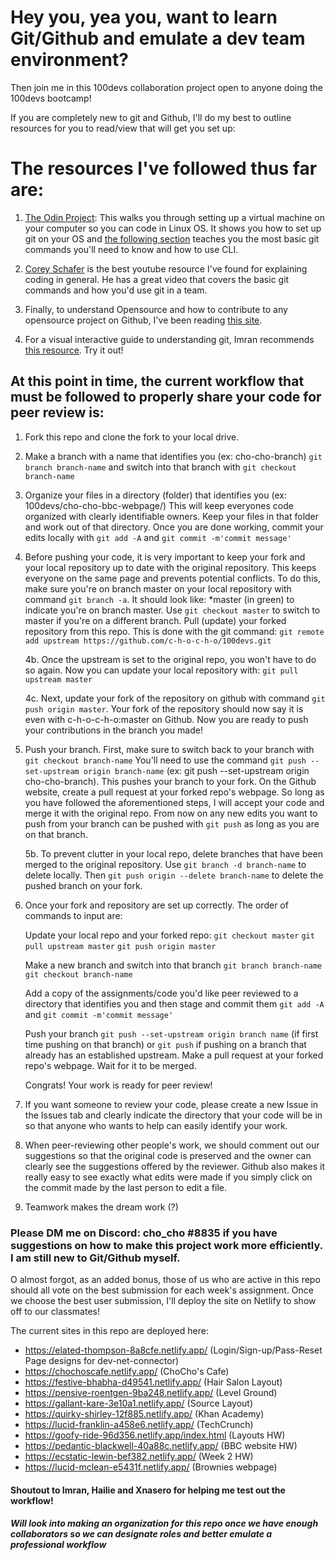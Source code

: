 # Hey you, yea you, want to learn Git/Github and emulate a dev team environment?

Then join me in this 100devs collaboration project open to anyone doing the 100devs bootcamp!

If you are completely new to git and Github, I'll do my best to outline resources for you to read/view that will get you set up:

# The resources I've followed thus far are:

1. [The Odin Project](https://www.theodinproject.com/courses/foundations/lessons/installation-overview): 
This walks you through setting up a virtual machine on your computer so you can code in Linux OS. It shows you how to set up git on your OS and [the following section](https://www.theodinproject.com/courses/foundations/lessons/introduction-to-git) teaches you the most basic git commands you'll need to know and how to use CLI. 

2. [Corey Schafer](https://www.youtube.com/watch?v=HVsySz-h9r4) is the best youtube resource I've found for explaining coding in general. He has a great video that covers the basic git commands and how you'd use git in a team.

3. Finally, to understand Opensource and how to contribute to any opensource project on Github, I've been reading [this site](https://www.digitalocean.com/community/tutorial_series/an-introduction-to-open-source).

4. For a visual interactive guide to understanding git, Imran recommends [this resource](https://learngitbranching.js.org/). Try it out!

## At this point in time, the current workflow that must be followed to properly share your code for peer review is:

1. Fork this repo and clone the fork to your local drive. 

2. Make a branch with a name that identifies you (ex: cho-cho-branch) `git branch branch-name` and switch into that branch with `git checkout branch-name`

3. Organize your files in a directory (folder) that identifies you (ex: 100devs/cho-cho-bbc-webpage/) This will keep everyones code organized with clearly identifiable owners. Keep your files in that folder and work out of that directory. Once you are done working, commit your edits locally with `git add -A` and `git commit -m'commit message'`

4. Before pushing your code, it is very important to keep your fork and your local repository up to date with the original repository. This keeps everyone on the same page and prevents potential conflicts. To do this, make sure you're on branch master on your local repository with command `git branch -a`. It should look like: *master (in green) to indicate you're on branch master. Use `git checkout master` to switch to master if you're on a different branch. Pull (update) your forked repository from this repo. This is done with the git command: `git remote add upstream https://github.com/c-h-o-c-h-o/100devs.git`  

    4b. 
    Once the upstream is set to the original repo, you won't have to do so again. Now you can update your local repository with: `git pull upstream master`  

    4c.
    Next, update your fork of the repository on github with command `git push origin master`. Your fork of the repository should now say it is even with c-h-o-c-h-o:master on Github. Now you are ready to push your contributions in the branch you made!
        
5. Push your branch. First, make sure to switch back to your branch with `git checkout branch-name` You'll need to use the command `git push --set-upstream origin branch-name` (ex: git push --set-upstream origin cho-cho-branch). This pushes your branch to your fork. On the Github website, create a pull request at your forked repo's webpage. So long as you have followed the aforementioned steps, I will accept your code and merge it with the original repo. From now on any new edits you want to push from your branch can be pushed with `git push` as long as you are on that branch.  

    5b. 
    To prevent clutter in your local repo, delete branches that have been merged to the original repository. Use `git branch -d branch-name` to delete locally. Then `git push origin --delete branch-name` to delete the pushed branch on your fork. 
        
6. Once your fork and repository are set up correctly. The order of commands to input are:  
    
    Update your local repo and your forked repo: `git checkout master` `git pull upstream master` `git push origin master`  

    Make a new branch and switch into that branch `git branch branch-name` `git checkout branch-name`  

    Add a copy of the assignments/code you'd like peer reviewed to a directory that identifies you and then stage and commit them `git add -A` and `git commit -m'commit message'`  

    Push your branch `git push --set-upstream origin branch name` (if first time pushing on that branch) or `git push` if pushing on a branch that already has an established upstream. Make a pull request at your forked repo's webpage. Wait for it to be merged.  
      
    Congrats! Your work is ready for peer review! 


7. If you want someone to review your code, please create a new Issue in the Issues tab and clearly indicate the directory that your code will be in so that anyone who wants to help can easily identify your work. 

8. When peer-reviewing other people's work, we should comment out our suggestions so that the original code is preserved and the owner can clearly see the suggestions offered by the reviewer. Github also makes it really easy to see exactly what edits were made if you simply click on the commit made by the last person to edit a file. 

9. Teamwork makes the dream work (?)


### Please DM me on Discord: cho_cho #8835 if you have suggestions on how to make this project work more efficiently. I am still new to Git/Github myself.

O almost forgot, as an added bonus, those of us who are active in this repo should all vote on the best submission for each week's assignment. Once we choose the best user submission, I'll deploy the site on Netlify to show off to our classmates!

The current sites in this repo are deployed here: 
* https://elated-thompson-8a8cfe.netlify.app/ (Login/Sign-up/Pass-Reset Page designs for dev-net-connector)
* https://chochoscafe.netlify.app/ (ChoCho's Cafe)
* https://festive-bhabha-d49541.netlify.app/ (Hair Salon Layout)
* https://pensive-roentgen-9ba248.netlify.app/ (Level Ground)
* https://gallant-kare-3e10a1.netlify.app/ (Source Layout)
* https://quirky-shirley-12f885.netlify.app/ (Khan Academy) 
* https://lucid-franklin-a458e6.netlify.app/ (TechCrunch)
* https://goofy-ride-96d356.netlify.app/index.html (Layouts HW)
* https://pedantic-blackwell-40a88c.netlify.app/ (BBC website HW)
* https://ecstatic-lewin-bef382.netlify.app/ (Week 2 HW)
* https://lucid-mclean-e5431f.netlify.app/ (Brownies webpage)

#### Shoutout to Imran, Hailie and Xnasero for helping me test out the workflow!

##### Will look into making an organization for this repo once we have enough collaborators so we can designate roles and better emulate a professional workflow

